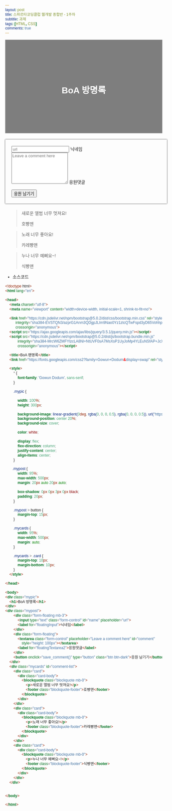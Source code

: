 ```yaml
---
layout: post
title: 스파르타코딩클럽 웹개발 종합반 - 1주차
subtitle: 과제
tags: [HTML, CSS]
comments: true
---
```


<html lang="en">

<head>
<meta charset="utf-8">
<meta name="viewport" content="width=device-width, initial-scale=1, shrink-to-fit=no">

<link href="https://cdn.jsdelivr.net/npm/bootstrap@5.0.2/dist/css/bootstrap.min.css" rel="stylesheet"
integrity="sha384-EVSTQN3/azprG1Anm3QDgpJLIm9Nao0Yz1ztcQTwFspd3yD65VohhpuuCOmLASjC"
crossorigin="anonymous">
<script src="https://ajax.googleapis.com/ajax/libs/jquery/3.5.1/jquery.min.js"></script>
<script src="https://cdn.jsdelivr.net/npm/bootstrap@5.0.2/dist/js/bootstrap.bundle.min.js"
integrity="sha384-MrcW6ZMFYlzcLA8Nl+NtUVF0sA7MsXsP1UyJoMp4YLEuNSfAP+JcXn/tWtIaxVXM"
crossorigin="anonymous"></script>

<title>BoA 팬명록</title>
<link href="https://fonts.googleapis.com/css2?family=Gowun+Dodum&display=swap" rel="stylesheet">

<style>
* {
font-family: 'Gowun Dodum', sans-serif;
}

.mypic {

width: 100%;
height: 300px;

background-image: linear-gradient(0deg, rgba(0, 0, 0, 0.5), rgba(0, 0, 0, 0.5)), url("https://i.ibb.co/SwDj2YJ/BoA.jpg");
background-position: center 20%;
background-size: cover;

color: white;

display: flex;
flex-direction: column;
justify-content: center;
align-items: center;
}

.mypost {
width: 95%;
max-width: 500px;
margin: 20px auto 20px auto;

box-shadow: 0px 0px 3px 0px black;
padding: 20px;
}

.mypost > button {
margin-top: 15px;
}

.mycards {
width: 95%;
max-width: 500px;
margin: auto;
}

.mycards > .card {
margin-top: 10px;
margin-bottom: 10px;
}
</style>

</head>

<body>
<div class="mypic">
<h1>BoA 방명록</h1>
</div>
<div class="mypost">
<div class="form-floating mb-3">
<input type="text" class="form-control" id="name" placeholder="url">
<label for="floatingInput">닉네임</label>
</div>
<div class="form-floating">
<textarea class="form-control" placeholder="Leave a comment here" id="comment"
style="height: 100px"></textarea>
<label for="floatingTextarea2">응원댓글</label>
</div>
<button onclick="save_comment()" type="button" class="btn btn-dark">응원 남기기</button>
</div>
<div class="mycards" id="comment-list">
<div class="card">
<div class="card-body">
<blockquote class="blockquote mb-0">
<p>새로운 앨범 너무 멋져요!</p>
<footer class="blockquote-footer">호빵맨</footer>
</blockquote>
</div>
</div>
<div class="card">
<div class="card-body">
<blockquote class="blockquote mb-0">
<p>노래 너무 좋아요!</p>
<footer class="blockquote-footer">카레빵맨</footer>
</blockquote>
</div>
</div>
<div class="card">
<div class="card-body">
<blockquote class="blockquote mb-0">
<p>누나 너무 예뻐요~!</p>
<footer class="blockquote-footer">식빵맨</footer>
</blockquote>
</div>
</div>
</div>


</body>

</html>

- 소스코드
```html
<!doctype html>
<html lang="en">

<head>
    <meta charset="utf-8">
    <meta name="viewport" content="width=device-width, initial-scale=1, shrink-to-fit=no">

    <link href="https://cdn.jsdelivr.net/npm/bootstrap@5.0.2/dist/css/bootstrap.min.css" rel="stylesheet"
          integrity="sha384-EVSTQN3/azprG1Anm3QDgpJLIm9Nao0Yz1ztcQTwFspd3yD65VohhpuuCOmLASjC"
          crossorigin="anonymous">
    <script src="https://ajax.googleapis.com/ajax/libs/jquery/3.5.1/jquery.min.js"></script>
    <script src="https://cdn.jsdelivr.net/npm/bootstrap@5.0.2/dist/js/bootstrap.bundle.min.js"
            integrity="sha384-MrcW6ZMFYlzcLA8Nl+NtUVF0sA7MsXsP1UyJoMp4YLEuNSfAP+JcXn/tWtIaxVXM"
            crossorigin="anonymous"></script>

    <title>BoA 팬명록</title>
    <link href="https://fonts.googleapis.com/css2?family=Gowun+Dodum&display=swap" rel="stylesheet">

    <style>
        * {
            font-family: 'Gowun Dodum', sans-serif;
        }

        .mypic {

            width: 100%;
            height: 300px;

            background-image: linear-gradient(0deg, rgba(0, 0, 0, 0.5), rgba(0, 0, 0, 0.5)), url("https://i.ibb.co/SwDj2YJ/BoA.jpg");
            background-position: center 20%;
            background-size: cover;

            color: white;

            display: flex;
            flex-direction: column;
            justify-content: center;
            align-items: center;
        }

       .mypost {
            width: 95%;
            max-width: 500px;
            margin: 20px auto 20px auto;

            box-shadow: 0px 0px 3px 0px black;
            padding: 20px;
        }

        .mypost > button {
            margin-top: 15px;
        }

        .mycards {
            width: 95%;
            max-width: 500px;
            margin: auto;
        }

        .mycards > .card {
            margin-top: 10px;
            margin-bottom: 10px;
        }
    </style>

</head>

<body>
<div class="mypic">
    <h1>BoA 방명록</h1>
</div>
<div class="mypost">
        <div class="form-floating mb-3">
            <input type="text" class="form-control" id="name" placeholder="url">
            <label for="floatingInput">닉네임</label>
        </div>
        <div class="form-floating">
            <textarea class="form-control" placeholder="Leave a comment here" id="comment"
                style="height: 100px"></textarea>
            <label for="floatingTextarea2">응원댓글</label>
        </div>
        <button onclick="save_comment()" type="button" class="btn btn-dark">응원 남기기</button>
    </div>
    <div class="mycards" id="comment-list">
        <div class="card">
            <div class="card-body">
                <blockquote class="blockquote mb-0">
                    <p>새로운 앨범 너무 멋져요!</p>
                    <footer class="blockquote-footer">호빵맨</footer>
                </blockquote>
            </div>
        </div>
        <div class="card">
            <div class="card-body">
                <blockquote class="blockquote mb-0">
                    <p>노래 너무 좋아요!</p>
                    <footer class="blockquote-footer">카레빵맨</footer>
                </blockquote>
            </div>
        </div>
        <div class="card">
            <div class="card-body">
                <blockquote class="blockquote mb-0">
                    <p>누나 너무 예뻐요~!</p>
                    <footer class="blockquote-footer">식빵맨</footer>
                </blockquote>
            </div>
        </div>
    </div>


</body>

</html>
```

